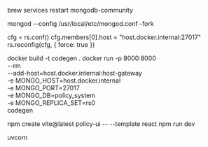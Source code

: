 brew services restart mongodb-community

mongod --config /usr/local/etc/mongod.conf -fork

cfg = rs.conf()
cfg.members[0].host = "host.docker.internal:27017"
rs.reconfig(cfg, { force: true })


docker build -t codegen .
docker run -p 8000:8000 \
  --rm\
  --add-host=host.docker.internal:host-gateway \
  -e MONGO_HOST=host.docker.internal \
  -e MONGO_PORT=27017 \
  -e MONGO_DB=policy_system \
  -e MONGO_REPLICA_SET=rs0 \
  codegen

npm create vite@latest policy-ui -- --template react
npm run dev

uvcorn 